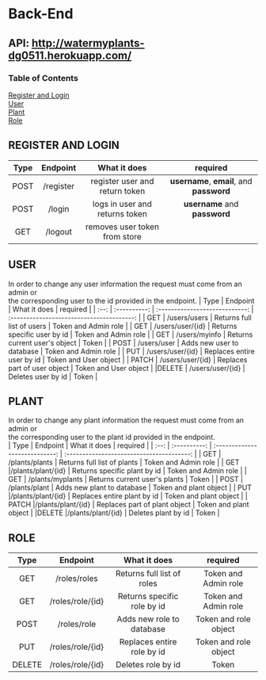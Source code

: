 # Back-End  

## API: http://watermyplants-dg0511.herokuapp.com/  

### Table of Contents  
[Register and Login](#register-and-login)  
[User](#user)  
[Plant](#plant)  
[Role](#role)

## REGISTER AND LOGIN  
| Type  | Endpoint  | What it does                   | required                                  |
| :--:  | :-------: | :----------------------------: | :---------------------------------------: |
| POST  | /register | register user and return token | **username**, **email**, and **password** |
| POST  | /login    | logs in user and returns token | **username** and **password**             |
| GET   | /logout   | removes user token from store  |                                           |

## USER  
In order to change any user information the request must come from an admin or  
the corresponding user to the id provided in the endpoint.
| Type  | Endpoint          | What it does                   | required                                  |
| :--:  | :----------:      | :----------------------------: | :---------------------------------------: |
| GET   | /users/users      | Returns full list of users     | Token and Admin role                      |
| GET   | /users/user/{id}  | Returns specific user by id    | Token and Admin role                      |
| GET   | /users/myinfo     | Returns current user's object  | Token                                     |
| POST  | /users/user       | Adds new user to database      | Token and Admin role                      |
| PUT   | /users/user/{id}  | Replaces entire user by id     | Token and User object                     |
| PATCH | /users/user/{id}  | Replaces part of user object   | Token and User object                     |
|DELETE | /users/user/{id}  | Deletes user by id             | Token                                     |

## PLANT  
In order to change any plant information the request must come from an admin or  
the corresponding user to the plant id provided in the endpoint.  
| Type  | Endpoint          | What it does                   | required                                  |
| :--:  | :----------:      | :----------------------------: | :---------------------------------------: |
| GET   | /plants/plants    | Returns full list of plants    | Token and Admin role                      |
| GET   |/plants/plant/{id} | Returns specific plant by id   | Token and Admin role                      |
| GET   | /plants/myplants  | Returns current user's plants  | Token                                     |
| POST  | /plants/plant     | Adds new plant to database     | Token and plant object                    |
| PUT   |/plants/plant/{id} | Replaces entire plant by id    | Token and plant object                    |
| PATCH |/plants/plant/{id} | Replaces part of plant object  | Token and plant object                    |
|DELETE |/plants/plant/{id} | Deletes plant by id            | Token                                     |

## ROLE
| Type  | Endpoint          | What it does                   | required                                  |
| :--:  | :----------:      | :----------------------------: | :---------------------------------------: |
| GET   | /roles/roles      | Returns full list of roles     | Token and Admin role                      |
| GET   | /roles/role/{id}  | Returns specific role by id    | Token and Admin role                      |
| POST  | /roles/role       | Adds new role to database      | Token and role object                     |
| PUT   | /roles/role/{id}  | Replaces entire role by id     | Token and role object                     |
|DELETE | /roles/role/{id}  | Deletes role by id             | Token                                     |

